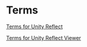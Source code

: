 # Terms

[Terms for Unity Reflect](https://unity3d.com/legal/terms-of-service/reflect?_ga=2.30105016.649900974.1575668272-741803145.1563898287)

[Terms for Unity Reflect Viewer](https://unity3d.com/legal/reflect-viewer-terms?_ga=2.268031625.649900974.1575668272-741803145.1563898287)
